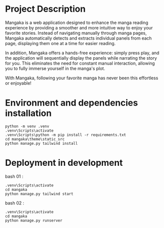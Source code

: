 # Project Description
Mangaka is a web application designed to enhance the manga reading experience by providing a smoother and more intuitive way to enjoy your favorite stories. Instead of navigating manually through manga pages, Mangaka automatically detects and extracts individual panels from each page, displaying them one at a time for easier reading.

In addition, Mangaka offers a hands-free experience: simply press play, and the application will sequentially display the panels while narrating the story for you. This eliminates the need for constant manual interaction, allowing you to fully immerse yourself in the manga's plot.

With Mangaka, following your favorite manga has never been this effortless or enjoyable!

# Environment and dependencies installation
```
python -m venv .venv
.venv\Scripts\activate
.venv\Scripts\python -m pip install -r requirements.txt
cd mangaka\theme\static_src
python manage.py tailwind install
```

# Deployment in development
bash 01 : 
```
.venv\Scripts\activate
cd mangaka
python manage.py tailwind start
```
bash 02 :
```
.venv\Scripts\activate
cd mangaka
python manage.py runserver

```